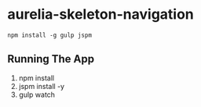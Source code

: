 # aurelia-skeleton-navigation 

```shell
npm install -g gulp jspm 
```

## Running The App
1. npm install
2. jspm install -y
3. gulp watch

